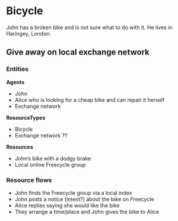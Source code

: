 # Bicycle

John has a broken bike and is not sure what to do with it. He lives in Haringey, London.


## Give away on local exchange network

### Entities

**Agents**

* John
* Alice who is looking for a cheap bike and can repair it herself
* Exchange network

**ResourceTypes**

* Bicycle
* Exchange network ??

**Resources**

* John’s bike with a dodgy brake
* Local online Freecycle group

### Resource flows

* John finds the Freecycle group via a local index
* John posts a notice (intent?) about the bike on Freecycle
* Alice replies saying she would like the bike
* They arrange a time/place and John gives the bike to Alice

